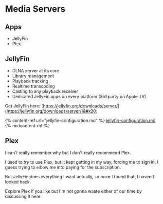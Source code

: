 # Media Servers

## Apps

* JellyFin
* Plex



## JellyFin

* DLNA server at its core
* Library management
* Playback tracking
* Realtime transcoding
* Casting to any playback receiver
* Dedicated JellyFin apps on every platform (3rd party on Apple TV)

Get JellyFin here:  [https://jellyfin.org/downloads/server/](https://jellyfin.org/downloads/server/)&#x20;

{% content-ref url="jellyfin-configuration.md" %}
[jellyfin-configuration.md](jellyfin-configuration.md)
{% endcontent-ref %}



## Plex

I can't really remember why but I don't really recommend Plex.

I used to _try_ to use Plex, but it kept getting in my way, forcing me to sign in, I guess trying to elbow me into paying for the subscription.

But JellyFin does everything I want actually, so once I found that, I haven't looked back.

Explore Plex if you like but I'm not gonna waste either of our time by discussing it here.

